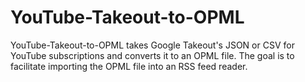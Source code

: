 # YouTube-Takeout-to-OPML
YouTube-Takeout-to-OPML takes Google Takeout's JSON or CSV for YouTube subscriptions and converts it to an OPML file. The goal is to facilitate importing the OPML file into an RSS feed reader.
